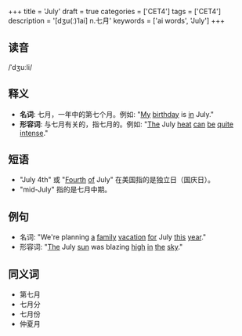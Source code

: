 +++
title = 'July'
draft = true
categories = ['CET4']
tags = ['CET4']
description = '[dʒu(ː)ˈlai] n.七月'
keywords = ['ai words', 'July']
+++

## 读音
/ˈdʒuːli/

## 释义
- **名词**: 七月，一年中的第七个月。例如: "[My](/post/my/) [birthday](/post/birthday/) is [in](/post/in/) July."
- **形容词**: 与七月有关的，指七月的。例如: "[The](/post/the/) July [heat](/post/heat/) [can](/post/can/) [be](/post/be/) [quite](/post/quite/) [intense](/post/intense/)."

## 短语
- "July 4th" 或 "[Fourth](/post/fourth/) [of](/post/of/) July" 在美国指的是独立日（国庆日）。
- "mid-July" 指的是七月中期。

## 例句
- 名词: "We're planning [a](/post/a/) [family](/post/family/) [vacation](/post/vacation/) [for](/post/for/) July [this](/post/this/) [year](/post/year/)."
- 形容词: "[The](/post/the/) July [sun](/post/sun/) was blazing [high](/post/high/) [in](/post/in/) [the](/post/the/) [sky](/post/sky/)."

## 同义词
- 第七月
- 七月分
- 七月份
- 仲夏月

